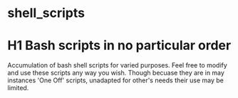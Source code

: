 # shell_scripts
# H1 Bash scripts in no particular order

Accumulation of bash shell scripts for varied purposes. Feel free to modify and use these scripts any way you wish.
Though becuase they are in may instances 'One Off' scripts, unadapted for other's needs their use may be limited. 
